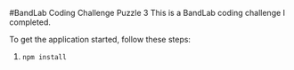 #BandLab Coding Challenge Puzzle 3
This is a BandLab coding challenge I completed. 

To get the application started, follow these steps: 

1. `npm install`